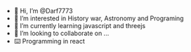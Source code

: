 - 👋 Hi, I’m @Darf7773
- 👀 I’m interested in History war, Astronomy and Programing
- 🌱 I’m currently learning javascript and threejs
- 💞️ I’m looking to collaborate on ...
- ⌨️ Programming in react

<!---
Darf7773/Darf7773 is a ✨ special ✨ repository because its `README.md` (this file) appears on your GitHub profile.
You can click the Preview link to take a look at your changes.
--->
